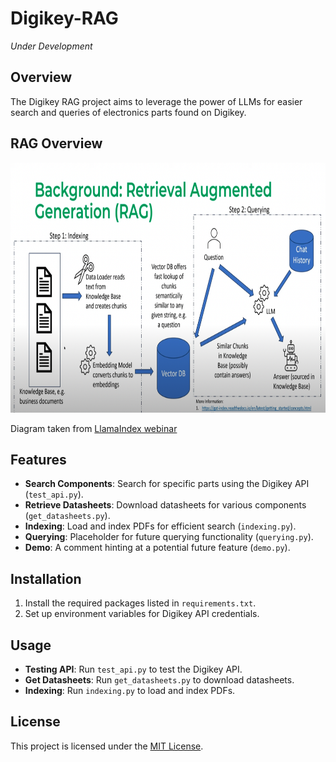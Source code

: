 # Digikey-RAG
_Under Development_

## Overview
The Digikey RAG project aims to leverage the power of LLMs for easier search and queries of electronics parts found on Digikey. 

## RAG Overview
<p align="center">
  <img src="./img/rag.png"  width="850" height="400">
</p>

Diagram taken from [LlamaIndex webinar](https://www.youtube.com/watch?v=njzB6fm0U8g&t=904s)

## Features
- **Search Components**: Search for specific parts using the Digikey API (`test_api.py`).
- **Retrieve Datasheets**: Download datasheets for various components (`get_datasheets.py`).
- **Indexing**: Load and index PDFs for efficient search (`indexing.py`).
- **Querying**: Placeholder for future querying functionality (`querying.py`).
- **Demo**: A comment hinting at a potential future feature (`demo.py`).

## Installation
1. Install the required packages listed in `requirements.txt`.
2. Set up environment variables for Digikey API credentials.

## Usage
- **Testing API**: Run `test_api.py` to test the Digikey API.
- **Get Datasheets**: Run `get_datasheets.py` to download datasheets.
- **Indexing**: Run `indexing.py` to load and index PDFs.

## License
This project is licensed under the [MIT License](https://opensource.org/license/mit/).

